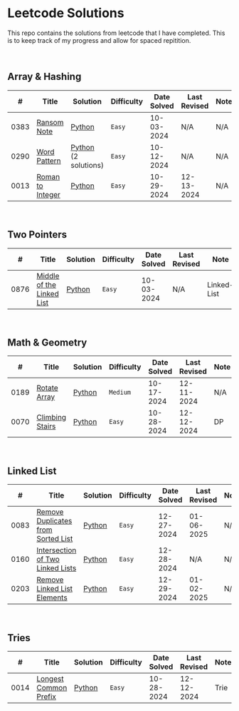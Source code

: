 # Leetcode Solutions
This repo contains the solutions from leetcode that I have completed. This is to keep track of my progress and allow for spaced repitition.  

&nbsp;  

<!-- Sample -->

<!-- |  #  | Title |  Solution |  Time | Space | Difficulty    | Tag          | Note| 
|-----|------------------------ | -- | --------------- | --------------- | ------------- |--------------|-----|
2151 | [Maximum Good People Based on Statements](https://leetcode.com/problems/maximum-good-people-based-on-statements/) | [C++](./C++/maximum-good-people-based-on-statements.cpp) <br> [Python](./Python/maximum-good-people-based-on-statements.py) | _O(n^2 * 2^n)_ | _O(1)_ | Hard || Bitmasks, Brute Force -->



<!-- BASIC TEMPLATE -->
<!-- 0000 | [Problem Title](https://leetcode.com/problems/) | [Python](./my-solutions/) | `Easy` | 00-00-2024 | N/A | N/A -->


## Array & Hashing
|  # | Title | Solution | Difficulty |   Date Solved   |   Last Revised   | Note |
|----| ----- | -------- | ---------- | --------------- | ---------------- | ---- |
0383 | [Ransom Note](https://leetcode.com/problems/ransom-note/) | [Python](./my-solutions/0383-ransom-note/) | `Easy` | 10-03-2024 | N/A | N/A
0290 | [Word Pattern](https://leetcode.com/problems/word-pattern/) | [Python](./my-solutions/0290-word-pattern) <br> (2 solutions) | `Easy` | 10-12-2024 | N/A | N/A
0013 | [Roman to Integer](https://leetcode.com/problems/roman-to-integer/) | [Python](./my-solutions/0013-roman-to-integer) | `Easy` | 10-29-2024 | 12-13-2024 | N/A

&nbsp;  

## Two Pointers
|  # | Title | Solution | Difficulty |   Date Solved   |   Last Revised   | Note |
|----| ----- | -------- | ---------- | --------------- | ---------------- | ---- |
0876 | [Middle of the Linked List](https://leetcode.com/problems/middle-of-the-linked-list/) | [Python](./my-solutions/0383-middle-of-the-linked-list/) | `Easy` | 10-03-2024 | N/A | Linked-List

&nbsp;  

## Math & Geometry
|  # | Title | Solution | Difficulty |   Date Solved   |   Last Revised   | Note |
|----| ----- | -------- | ---------- | --------------- | ---------------- | ---- |
0189 | [Rotate Array](https://leetcode.com/problems/rotate-array/) | [Python](./my-solutions/0189-rotate-array) | `Medium` | 10-17-2024 | 12-11-2024 | N/A
0070 | [Climbing Stairs](https://leetcode.com/problems/climbing-stairs/) | [Python](./my-solutions/0070-climbing-stairs) | `Easy` | 10-28-2024 | 12-12-2024 | DP  

<!-- ## Sliding Window -->
<!-- ## Stack -->
<!-- ## Binary Search -->


&nbsp;  

## Linked List
|  # | Title | Solution | Difficulty |   Date Solved   |   Last Revised   | Note |
|----| ----- | -------- | ---------- | --------------- | ---------------- | ---- |
0083 | [Remove Duplicates from Sorted List](https://leetcode.com/problems/remove-duplicates-from-sorted-list/) | [Python](./my-solutions/0083-remove-duplicates-from-sorted-list/) | `Easy` | 12-27-2024 | 01-06-2025 | N/A
0160 | [Intersection of Two Linked Lists](https://leetcode.com/problems/intersection-of-two-linked-lists/) | [Python](./my-solutions/0160-intersection-of-two-linked-lists/) | `Easy` | 12-28-2024 | N/A | N/A
0203 | [Remove Linked List Elements](https://leetcode.com/problems/remove-linked-list-elements/) | [Python](./my-solutions/0203-remove-linked-list-elements/) | `Easy` | 12-29-2024 | 01-02-2025 | N/A


<!-- ## Trees -->

&nbsp;  

## Tries
|  # | Title | Solution | Difficulty |   Date Solved   |   Last Revised   | Note |
|----| ----- | -------- | ---------- | --------------- | ---------------- | ---- |
0014 | [Longest Common Prefix](https://leetcode.com/problems/longest-common-prefix/) | [Python](./my-solutions/0014-longest-common-prefix) | `Easy` | 10-28-2024 | 12-12-2024 | Trie  


<!-- ## Heap / Priority Queue -->
<!-- ## Backtracking -->
<!-- ## Graphs -->
<!-- ## Advanced Graphs -->
<!-- ## 1-D Dynamic Programming -->
<!-- ## 2-D Dynamic Programming -->
<!-- ## Greedy -->
<!-- ## Intervals -->
<!-- ## Bit Manipulation -->